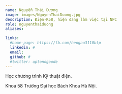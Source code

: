 ```yaml
---
name: Nguyễn Thái Dương
image: images/NguyenThaiDuong.jpg
description: Điện-K58, hiện đang làm việc tại NPC
role: nguyenthaiduong
aliases:

links:
  #home-page: https://fb.com/heogau3110btp
  linkedin: #
  email: 
  github: #
  #twitter: uptonogoode
---
```


Học chương trình Kỹ thuật điện.

Khoá 58 Trường Đại học Bách Khoa Hà Nội.

